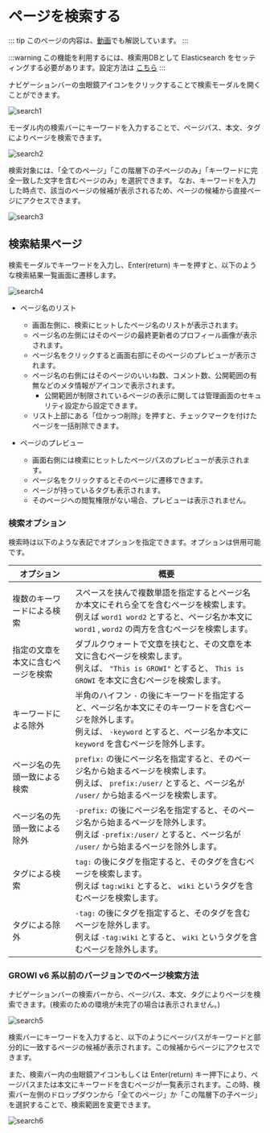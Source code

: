 # ページを検索する

::: tip
このページの内容は、[動画](https://www.youtube.com/watch?v=GwlcwMJlkGg)でも解説しています。
:::

<ContextualBlock context="docs-growi-org">

:::warning
この機能を利用するには、検索用DBとして Elasticsearch をセッティングする必要があります。設定方法は [こちら](/ja/admin-guide/management-cookbook/setup-search-system.html)
:::

</ContextualBlock>

ナビゲーションバーの虫眼鏡アイコンをクリックすることで検索モーダルを開くことができます。

<img :src="$withBase('/assets/images/ja/search1.png')" alt="search1">

モーダル内の検索バーにキーワードを入力することで、ページパス、本文、タグによりページを検索できます。

<img :src="$withBase('/assets/images/ja/search2.png')" alt="search2">

検索対象には、「全てのページ」「この階層下の子ページのみ」「キーワードに完全一致した文字を含むページのみ」を選択できます。
なお、キーワードを入力した時点で、該当のページの候補が表示されるため、ページの候補から直接ページにアクセスできます。

<img :src="$withBase('/assets/images/ja/search3.png')" alt="search3">

## 検索結果ページ

検索モーダルでキーワードを入力し、Enter(return) キーを押すと、以下のような検索結果一覧画面に遷移します。

<img :src="$withBase('/assets/images/ja/search4.png')" alt="search4">

- ページ名のリスト
  - 画面左側に、検索にヒットしたページ名のリストが表示されます。
  - ページ名の左側にはそのページの最終更新者のプロフィール画像が表示されます。
  - ページ名をクリックすると画面右部にそのページのプレビューが表示されます。
  - ページ名の右側にはそのページのいいね数、コメント数、公開範囲の有無などのメタ情報がアイコンで表示されます。
    - 公開範囲が制限されているページの表示に関しては管理画面のセキュリティ設定から設定できます。
  - リスト上部にある「位かっつ削除」を押すと、チェックマークを付けたページを一括削除できます。

- ページのプレビュー
  - 画面右側には検索にヒットしたページパスのプレビューが表示されます。
  - ページ名をクリックするとそのページに遷移できます。
  - ページが持っているタグも表示されます。
  - そのページへの閲覧権限がない場合、プレビューは表示されません。

### 検索オプション

検索時は以下のような表記でオプションを指定できます。オプションは併用可能です。

| オプション                         | 概要                                                                                                                                                                                               |
| ---------------------------------- | -------------------------------------------------------------------------------------------------------------------------------------------------------------------------------------------------- |
|                                    |                                                                                                                                                                                                    |
| 複数のキーワードによる検索         | スペースを挟んで複数単語を指定するとページ名か本文にそれら全てを含むページを検索します。<br />例えば `word1 word2` とすると、ページ名か本文に `word1` , `word2` の両方を含むページを検索します。   |
| 指定の文章を本文に含むページを検索 | ダブルクウォートで文章を挟むと、その文章を本文に含むページを検索します。<br />例えば、 `"This is GROWI"` とすると、 `This is GROWI` を本文に含むページを検索します。                               |
| キーワードによる除外               | 半角のハイフン `-` の後にキーワードを指定すると、ページ名か本文にそのキーワードを含むページを除外します。<br />例えば、 `-keyword` とすると、ページ名か本文に `keyword` を含むページを除外します。 |
| ページ名の先頭一致による検索       | `prefix:` の後にページ名を指定すると、そのページ名から始まるページを検索します。<br />例えば、 `prefix:/user/` とすると、ページ名が `/user/` から始まるページを検索します。                        |
| ページ名の先頭一致による除外       | `-prefix:` の後にページ名を指定すると、そのページ名から始まるページを除外します。<br /> 例えば `-prefix:/user/` とすると、ページ名が `/user/` から始まるページを除外します。                       |
| タグによる検索                     | `tag:` の後にタグを指定すると、そのタグを含むページを検索します。 <br />例えば `tag:wiki` とすると、 `wiki` というタグを含むページを検索します。                                                   |
| タグによる除外                     | `-tag:` の後にタグを指定すると、そのタグを含むページを除外します。 <br />例えば `-tag:wiki` とすると、 `wiki` というタグを含むページを除外します。                                                       |
<!-- textlint-disable weseek/no-doubled-conjunction -->
<!-- textlint-disable weseek/ja-no-mixed-period -->

### GROWI v6 系以前のバージョンでのページ検索方法

ナビゲーションバーの検索バーから、ページパス、本文、タグによりページを検索できます。(検索のための環境が未完了の場合は表示されません。)

<img :src="$withBase('/assets/images/ja/search5.png')" alt="search5">

検索バーにキーワードを入力すると、以下のようにページパスがキーワードと部分的に一致するページの候補が表示されます。この候補からページにアクセスできます。

また、検索バー内の虫眼鏡アイコンもしくは Enter(return) キー押下により、ページパスまたは本文にキーワードを含むページが一覧表示されます。この時、検索バー左側のドロップダウンから「全てのページ」か「この階層下の子ページ」を選択することで、検索範囲を変更できます。

<img :src="$withBase('/assets/images/ja/search6.png')" alt="search6">
